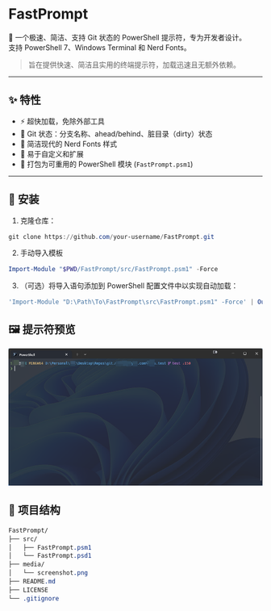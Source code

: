 # FastPrompt

🚀 一个极速、简洁、支持 Git 状态的 PowerShell 提示符，专为开发者设计。  
支持 PowerShell 7、Windows Terminal 和 Nerd Fonts。

> 旨在提供快速、简洁且实用的终端提示符，加载迅速且无额外依赖。

---

## ✨ 特性

- ⚡ 超快加载，免除外部工具
- 🧠 Git 状态：分支名称、ahead/behind、脏目录（dirty）状态
- 🎨 简洁现代的 Nerd Fonts 样式
- 🔧 易于自定义和扩展
- 🧱 打包为可重用的 PowerShell 模块 (`FastPrompt.psm1`)

---

## 🔧 安装

1. 克隆仓库：

```powershell
git clone https://github.com/your-username/FastPrompt.git
```
2. 手动导入模板

```powershell
Import-Module "$PWD/FastPrompt/src/FastPrompt.psm1" -Force
```
3. （可选）将导入语句添加到 PowerShell 配置文件中以实现自动加载：
```powershell
'Import-Module "D:\Path\To\FastPrompt\src\FastPrompt.psm1" -Force' | Out-File -Append $PROFILE
```
## 🖼️ 提示符预览
![提示符预览](media/screenshot.png)

## 📁 项目结构

```css
FastPrompt/
├── src/
│   ├── FastPrompt.psm1
│   └── FastPrompt.psd1
├── media/
│   └── screenshot.png
├── README.md
├── LICENSE
└── .gitignore
```
